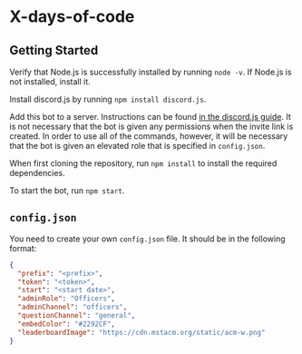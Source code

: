# X-days-of-code

## Getting Started

Verify that Node.js is successfully installed by running `node -v`. If Node.js is not installed, install it.

Install discord.js by running `npm install discord.js`.

Add this bot to a server. Instructions can be found [in the discord.js guide](https://discordjs.guide/preparations/adding-your-bot-to-servers.html#bot-invite-links). It is not necessary that the bot is given any permissions when the invite link is created. In order to use all of the commands, however, it will be necessary that the bot is given an elevated role that is specified in `config.json`.

When first cloning the repository, run `npm install` to install the required dependencies.

To start the bot, run `npm start`.

## `config.json`

You need to create your own `config.json` file. It should be in the following format:

```json
{
  "prefix": "<prefix>",
  "token": "<token>",
  "start": "<start date>",
  "adminRole": "Officers",
  "adminChannel": "officers",
  "questionChannel": "general",
  "embedColor": "#2292CF",
  "leaderboardImage": "https://cdn.mstacm.org/static/acm-w.png"
}
```
